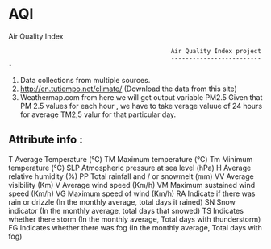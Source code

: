 # AQI
Air Quality Index

                                                 Air Quality Index project
                                                 --------------------------

1. Data collections from multiple sources.
2. http://en.tutiempo.net/climate/ (Download the data from this site)
3. Weathermap.com from here we will get output variable PM2.5 Given that PM 2.5 values for each hour , we have to take
   verage valuue of 24 hours for average TM2,5 valur for that particular day.

Attribute info :
----------------

T	Average Temperature (°C)
TM	Maximum temperature (°C)
Tm	Minimum temperature (°C)
SLP	Atmospheric pressure at sea level (hPa)
H	Average relative humidity (%)
PP	Total rainfall and / or snowmelt (mm)
VV	Average visibility (Km)
V	Average wind speed (Km/h)
VM	Maximum sustained wind speed (Km/h)
VG	Maximum speed of wind (Km/h)
RA	Indicate if there was rain or drizzle (In the monthly average, total days it rained)
SN	Snow indicator (In the monthly average, total days that snowed)
TS	Indicates whether there storm (In the monthly average, Total days with thunderstorm)
FG	Indicates whether there was fog (In the monthly average, Total days with fog)
